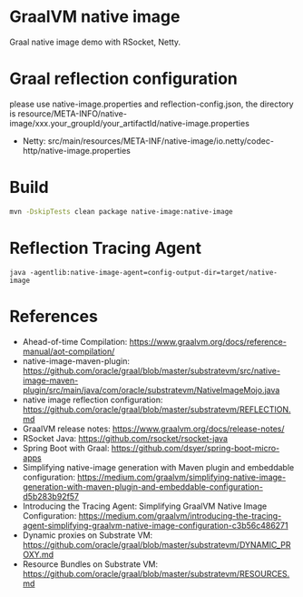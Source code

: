 GraalVM native image
====================

Graal native image demo with RSocket, Netty.

# Graal reflection configuration

please use native-image.properties and reflection-config.json, the directory is resource/META-INFO/native-image/xxx.your_groupId/your_artifactId/native-image.properties

* Netty: src/main/resources/META-INF/native-image/io.netty/codec-http/native-image.properties

# Build

<!--[demo]:second-->
```bash
mvn -DskipTests clean package native-image:native-image
```

# Reflection Tracing Agent

```
java -agentlib:native-image-agent=config-output-dir=target/native-image
```
# References

* Ahead-of-time Compilation: https://www.graalvm.org/docs/reference-manual/aot-compilation/
* native-image-maven-plugin: https://github.com/oracle/graal/blob/master/substratevm/src/native-image-maven-plugin/src/main/java/com/oracle/substratevm/NativeImageMojo.java
* native image reflection configuration: https://github.com/oracle/graal/blob/master/substratevm/REFLECTION.md
* GraalVM release notes: https://www.graalvm.org/docs/release-notes/
* RSocket Java: https://github.com/rsocket/rsocket-java
* Spring Boot with Graal: https://github.com/dsyer/spring-boot-micro-apps
* Simplifying native-image generation with Maven plugin and embeddable configuration: https://medium.com/graalvm/simplifying-native-image-generation-with-maven-plugin-and-embeddable-configuration-d5b283b92f57
* Introducing the Tracing Agent: Simplifying GraalVM Native Image Configuration: https://medium.com/graalvm/introducing-the-tracing-agent-simplifying-graalvm-native-image-configuration-c3b56c486271
* Dynamic proxies on Substrate VM: https://github.com/oracle/graal/blob/master/substratevm/DYNAMIC_PROXY.md
* Resource Bundles on Substrate VM: https://github.com/oracle/graal/blob/master/substratevm/RESOURCES.md

